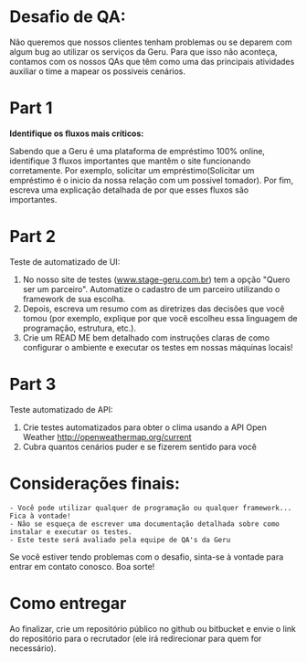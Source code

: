 # Desafio de QA:
Não queremos que nossos clientes tenham problemas ou se deparem com algum bug ao utilizar os serviços da Geru. Para que isso não aconteça, contamos com os nossos QAs que têm como uma das principais atividades auxiliar o time a mapear os possiveis cenários. 

# Part 1
**Identifique os fluxos mais críticos:**

Sabendo que a Geru é uma plataforma de empréstimo 100% online, identifique 3 fluxos importantes que mantêm o site funcionando corretamente. Por exemplo, solicitar um empréstimo(Solicitar um empréstimo é o inicio da nossa relação com um possivel tomador). Por fim, escreva uma explicação detalhada de por que esses fluxos são importantes.

# Part 2
Teste de automatizado de UI:
1. No nosso site de testes (www.stage-geru.com.br) tem a opção "Quero ser um parceiro". Automatize o cadastro de um parceiro utilizando o framework de sua escolha. 
2. Depois, escreva um resumo com as diretrizes das decisões que você tomou (por exemplo, explique por que você escolheu essa linguagem de programação, estrutura, etc.).
3. Crie um READ ME bem detalhado com instruções claras de como configurar o ambiente e executar os testes em nossas máquinas locais!

# Part 3
Teste automatizado de API:
1. Crie testes automatizados para obter o clima usando a API Open Weather http://openweathermap.org/current
2. Cubra quantos cenários puder e se fizerem sentido para você


# Considerações finais:
    - Você pode utilizar qualquer de programação ou qualquer framework... Fica à vontade!
    - Não se esqueça de escrever uma documentação detalhada sobre como instalar e executar os testes.
    - Este teste será avaliado pela equipe de QA's da Geru
    
    
Se você estiver tendo problemas com o desafio, sinta-se à vontade para entrar em contato conosco. Boa sorte!

# Como entregar
Ao finalizar, crie um repositório público no github ou bitbucket e envie o link do repositório para o recrutador (ele irá redirecionar para quem for necessário).
